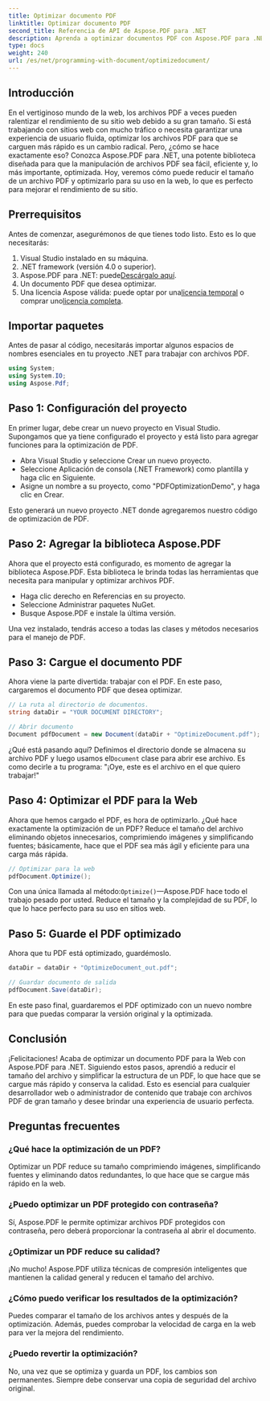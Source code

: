 ```yaml
---
title: Optimizar documento PDF
linktitle: Optimizar documento PDF
second_title: Referencia de API de Aspose.PDF para .NET
description: Aprenda a optimizar documentos PDF con Aspose.PDF para .NET con nuestra guía paso a paso. Mejore el rendimiento web reduciendo el tamaño y la complejidad de los archivos.
type: docs
weight: 240
url: /es/net/programming-with-document/optimizedocument/
---
```

## Introducción

En el vertiginoso mundo de la web, los archivos PDF a veces pueden ralentizar el rendimiento de su sitio web debido a su gran tamaño. Si está trabajando con sitios web con mucho tráfico o necesita garantizar una experiencia de usuario fluida, optimizar los archivos PDF para que se carguen más rápido es un cambio radical. Pero, ¿cómo se hace exactamente eso? Conozca Aspose.PDF para .NET, una potente biblioteca diseñada para que la manipulación de archivos PDF sea fácil, eficiente y, lo más importante, optimizada. Hoy, veremos cómo puede reducir el tamaño de un archivo PDF y optimizarlo para su uso en la web, lo que es perfecto para mejorar el rendimiento de su sitio.

## Prerrequisitos

Antes de comenzar, asegurémonos de que tienes todo listo. Esto es lo que necesitarás:

1. Visual Studio instalado en su máquina.
2. .NET framework (versión 4.0 o superior).
3.  Aspose.PDF para .NET: puede[Descárgalo aquí](https://releases.aspose.com/pdf/net/).
4. Un documento PDF que desea optimizar.
5. Una licencia Aspose válida: puede optar por una[licencia temporal](https://purchase.aspose.com/temporary-license/) o comprar uno[licencia completa](https://purchase.aspose.com/buy).

## Importar paquetes

Antes de pasar al código, necesitarás importar algunos espacios de nombres esenciales en tu proyecto .NET para trabajar con archivos PDF.

```csharp
using System;
using System.IO;
using Aspose.Pdf;
```

## Paso 1: Configuración del proyecto

En primer lugar, debe crear un nuevo proyecto en Visual Studio. Supongamos que ya tiene configurado el proyecto y está listo para agregar funciones para la optimización de PDF.

- Abra Visual Studio y seleccione Crear un nuevo proyecto.
- Seleccione Aplicación de consola (.NET Framework) como plantilla y haga clic en Siguiente.
- Asigne un nombre a su proyecto, como "PDFOptimizationDemo", y haga clic en Crear.

Esto generará un nuevo proyecto .NET donde agregaremos nuestro código de optimización de PDF.

## Paso 2: Agregar la biblioteca Aspose.PDF

Ahora que el proyecto está configurado, es momento de agregar la biblioteca Aspose.PDF. Esta biblioteca le brinda todas las herramientas que necesita para manipular y optimizar archivos PDF. 

- Haga clic derecho en Referencias en su proyecto.
- Seleccione Administrar paquetes NuGet.
- Busque Aspose.PDF e instale la última versión.

Una vez instalado, tendrás acceso a todas las clases y métodos necesarios para el manejo de PDF.

## Paso 3: Cargue el documento PDF

Ahora viene la parte divertida: trabajar con el PDF. En este paso, cargaremos el documento PDF que desea optimizar.

```csharp
// La ruta al directorio de documentos.
string dataDir = "YOUR DOCUMENT DIRECTORY";

// Abrir documento
Document pdfDocument = new Document(dataDir + "OptimizeDocument.pdf");
```

 ¿Qué está pasando aquí? Definimos el directorio donde se almacena su archivo PDF y luego usamos el`Document` clase para abrir ese archivo. Es como decirle a tu programa: "¡Oye, este es el archivo en el que quiero trabajar!"

## Paso 4: Optimizar el PDF para la Web

Ahora que hemos cargado el PDF, es hora de optimizarlo. ¿Qué hace exactamente la optimización de un PDF? Reduce el tamaño del archivo eliminando objetos innecesarios, comprimiendo imágenes y simplificando fuentes; básicamente, hace que el PDF sea más ágil y eficiente para una carga más rápida.

```csharp
// Optimizar para la web
pdfDocument.Optimize();
```

Con una única llamada al método:`Optimize()`—Aspose.PDF hace todo el trabajo pesado por usted. Reduce el tamaño y la complejidad de su PDF, lo que lo hace perfecto para su uso en sitios web.

## Paso 5: Guarde el PDF optimizado

Ahora que tu PDF está optimizado, guardémoslo.

```csharp
dataDir = dataDir + "OptimizeDocument_out.pdf";

// Guardar documento de salida
pdfDocument.Save(dataDir);
```

En este paso final, guardaremos el PDF optimizado con un nuevo nombre para que puedas comparar la versión original y la optimizada.

## Conclusión

¡Felicitaciones! Acaba de optimizar un documento PDF para la Web con Aspose.PDF para .NET. Siguiendo estos pasos, aprendió a reducir el tamaño del archivo y simplificar la estructura de un PDF, lo que hace que se cargue más rápido y conserva la calidad. Esto es esencial para cualquier desarrollador web o administrador de contenido que trabaje con archivos PDF de gran tamaño y desee brindar una experiencia de usuario perfecta.

## Preguntas frecuentes

### ¿Qué hace la optimización de un PDF?
Optimizar un PDF reduce su tamaño comprimiendo imágenes, simplificando fuentes y eliminando datos redundantes, lo que hace que se cargue más rápido en la web.

### ¿Puedo optimizar un PDF protegido con contraseña?
Sí, Aspose.PDF le permite optimizar archivos PDF protegidos con contraseña, pero deberá proporcionar la contraseña al abrir el documento.

### ¿Optimizar un PDF reduce su calidad?
¡No mucho! Aspose.PDF utiliza técnicas de compresión inteligentes que mantienen la calidad general y reducen el tamaño del archivo.

### ¿Cómo puedo verificar los resultados de la optimización?
Puedes comparar el tamaño de los archivos antes y después de la optimización. Además, puedes comprobar la velocidad de carga en la web para ver la mejora del rendimiento.

### ¿Puedo revertir la optimización?
No, una vez que se optimiza y guarda un PDF, los cambios son permanentes. Siempre debe conservar una copia de seguridad del archivo original.